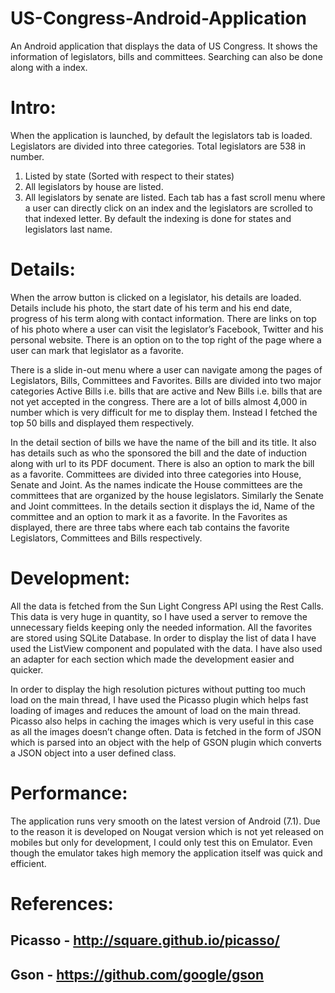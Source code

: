 # US-Congress-Android-Application
An Android application that displays the data of US Congress. It shows the information of legislators, bills and committees. Searching can also be done along with a index.

# Intro:
When the application is launched, by default the legislators tab is loaded. Legislators are divided into three categories. Total legislators are 538 in number.
  1.	Listed by state (Sorted with respect to their states)
  2.	All legislators by house are listed.
  3.	All legislators by senate are listed.
Each tab has a fast scroll menu where a user can directly click on an index and the legislators are scrolled to that indexed letter. By default the indexing is done for states and legislators last name.
# Details:
When the arrow button is clicked on a legislator, his details are loaded. 
Details include his photo, the start date of his term and his end date, progress of his term along with contact information.
There are links on top of his photo where a user can visit the legislator’s Facebook, Twitter and his personal website.
There is an option on to the top right of the page where a user can mark that legislator as a favorite.

There is a slide in-out menu where a user can navigate among the pages of Legislators, Bills, Committees and Favorites.
Bills are divided into two major categories Active Bills i.e. bills that are active and New Bills i.e. bills that are not yet accepted in the congress. There are a lot of bills almost 4,000 in number which is very difficult for me to display them. Instead I fetched the top 50 bills and displayed them respectively.

In the detail section of bills we have the name of the bill and its title. It also has details such as who the sponsored the bill and the date of induction along with url to its PDF document.
There is also an option to mark the bill as a favorite.
Committees are divided into three categories into House, Senate and Joint. As the names indicate the House committees are the committees that are organized by the house legislators. Similarly the Senate and Joint committees. In the details section it displays the id, Name of the committee and an option to mark it as a favorite.
In the Favorites as displayed, there are three tabs where each tab contains the favorite Legislators, Committees and Bills respectively.

# Development:

All the data is fetched from the Sun Light Congress API using the Rest Calls. This data is very huge in quantity, so I have used a server to remove the unnecessary fields keeping only the needed information.
All the favorites are stored using SQLite Database.
In order to display the list of data I have used the ListView component and populated with the data. I have also used an adapter for each section which made the development easier and quicker.

In order to display the high resolution pictures without putting too much load on the main thread, I have used the Picasso plugin which helps fast loading of images and reduces the amount of load on the main thread. Picasso also helps in caching the images which is very useful in this case as all the images doesn’t change often.
Data is fetched in the form of JSON which is parsed into an object with the help of GSON plugin which converts a JSON object into a user defined class.

# Performance:

The application runs very smooth on the latest version of Android (7.1). Due to the reason it is developed on Nougat version which is not yet released on mobiles but only for development, I could only test this on Emulator. 
Even though the emulator takes high memory the application itself was quick and efficient.

# References:
## Picasso - http://square.github.io/picasso/
## Gson - https://github.com/google/gson
